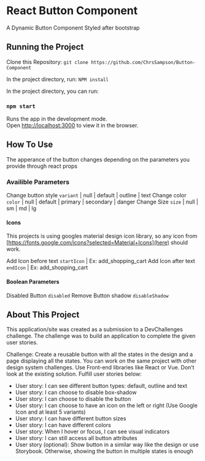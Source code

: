 # React Button Component

A Dynamic Button Component Styled after bootstrap


## Running the Project

Clone this Repository:
`git clone https://github.com/ChrsSampson/Button-Component`

In the project directory, run:
`NPM install`

In the project directory, you can run:
### `npm start`

Runs the app in the development mode.\
Open [http://localhost:3000](http://localhost:3000) to view it in the browser.


## How To Use
The apperance of the button changes depending on the parameters you provide through react props

### Availible Parameters
Change button style
`variant` | null | default | outline | text
Change color
`color`   | null | default | primary | secondary | danger
Change Size
`size`    | null | sm      | md      | lg

#### Icons
This projects is using googles material design icon library, so any icon from 
[https://fonts.google.com/icons?selected=Material+Icons](here) should work.

Add Icon before text
`startIcon` | Ex: add_shopping_cart
Add Icon after text
`endIcon` | Ex: add_shopping_cart

#### Boolean Parameters
Disabled Button
`disabled`
Remove Button shadow
`disableShadow`

## About This Project
This application/site was created as a submission to a DevChallenges challenge. The challenge was to build an application to complete the given user stories.


Challenge: Create a reusable button with all the states in the design and a page displaying all the states. You can work on the same project with other design system challenges. Use Front-end libraries like React or Vue. Don’t look at the existing solution. Fulfill user stories below:
<ul>
    <li>User story: I can see different button types: default, outline and text </li>
    <li>User story: I can choose to disable box-shadow </li>
    <li>User story: I can choose to disable the button </li>
    <li>User story: I can choose to have an icon on the left or right (Use Google Icon and at least 5 variants) </li>
    <li>User story: I can have different button sizes </li>
    <li>User story: I can have different colors </li>
    <li>User story: When I hover or focus, I can see visual indicators </li>
    <li>User story: I can still access all button attributes </li>
    <li>User story (optional): Show button in a similar way like the design or use Storybook.  Otherwise, showing the button in multiple states is enough </li>
